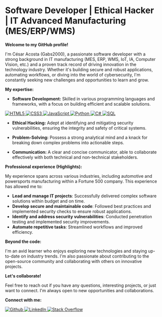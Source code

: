 # Software Developer | Ethical Hacker | IT Advanced Manufacturing (MES/ERP/WMS)

**Welcome to my GitHub profile!**

I'm César Acosta (Gabs2000), a passionate software developer with a strong background in IT manufacturing (MES, ERP, WMS, IoT, IA, Computer Vision, etc.) and a proven track record of driving innovation in the technology industry. Whether it's building secure and robust applications, automating workflows, or diving into the world of cybersecurity, I'm constantly seeking new challenges and opportunities to learn and grow.

**My expertise:**

* **Software Development:** Skilled in various programming languages and frameworks, with a focus on building efficient and scalable solutions.
<a href="">
    <img src="https://img.shields.io/badge/HTML5-E34F26?style=flat-square&logo=html5&logoColor=white" alt="HTML5">
</a>
<a href="">
    <img src="https://img.shields.io/badge/CSS3-1572B6?style=flat-square&logo=css3&logoColor=white" alt="CSS3">
</a>
<a href="">
    <img src="https://img.shields.io/badge/JavaScript-323330?style=flat-square&logo=javascript&logoColor=white" alt="JavaScript">
</a>
<a href="">
    <img src="https://img.shields.io/badge/Python-3776AB?style=flat-square&logo=python&logoColor=white" alt="Python">
</a>
<a href="">
    <img src="https://img.shields.io/badge/C%23-239120?style=flat-square&logo=c-sharp&logoColor=white" alt="C#">
</a>
<a href="">
    <img src="https://img.shields.io/badge/SQL-E34F26?style=flat-square&logo=postgresql&logoColor=white" alt="SQL">
</a>

* **Ethical Hacking:** Adept at identifying and mitigating security vulnerabilities, ensuring the integrity and safety of critical systems.

* **Problem-Solving:** Possess a strong analytical mind and a knack for breaking down complex problems into actionable steps.

* **Communication:** A clear and concise communicator, able to collaborate effectively with both technical and non-technical stakeholders.

**Professional experience (Highlights):**

My experience spans across various industries, including automotive and powersports manufacturing within a Fortune 500 company. This experience has allowed me to:

* **Lead and manage IT projects**: Successfully delivered complex software solutions within budget and on time.
* **Develop secure and maintainable code**: Followed best practices and implemented security checks to ensure robust applications.
* **Identify and address security vulnerabilities**: Conducted penetration testing and implemented security improvements.
* **Automate repetitive tasks**: Streamlined workflows and improved efficiency.

**Beyond the code:**

I'm an avid learner who enjoys exploring new technologies and staying up-to-date on industry trends. I'm also passionate about contributing to the open-source community and collaborating with others on innovative projects.

**Let's collaborate!**

Feel free to reach out if you have any questions, interesting projects, or just want to connect. I'm always open to new opportunities and collaborations.

**Connect with me:**

<a href="https://github.com/Gabs2000">
    <img src="https://img.shields.io/badge/Github-grey?style=flat-square&logo=github" alt="Github">
</a>
<a href="https://www.linkedin.com/in/cgrdzacosta/">
    <img src="https://img.shields.io/badge/LinkedIn-blue?style=flat-square&logo=linkedin" alt="LinkedIn">
</a>
<a href="https://stackoverflow.com/users/14739863/gabs2000">
    <img src="https://img.shields.io/badge/Stack_Overflow-blue?style=flat-square&logo=stackoverflow&logoColor=white" alt="Stack Overflow">
</a>